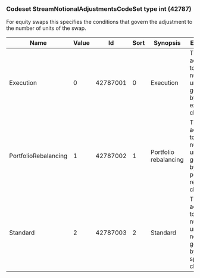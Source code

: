 ### Codeset StreamNotionalAdjustmentsCodeSet type int (42787)

For equity swaps this specifies the conditions that govern the adjustment to the number of units of the swap.

| Name                 | Value | Id       | Sort | Synopsis              | Elaboration                                                                            |
|----------------------|-------|----------|------|-----------------------|----------------------------------------------------------------------------------------|
| Execution            | 0     | 42787001 | 0    | Execution             | The adjustments to the number of units are governed by an execution clause.            |
| PortfolioRebalancing | 1     | 42787002 | 1    | Portfolio rebalancing | The adjustments to the number of units are governed by a portfolio rebalancing clause. |
| Standard             | 2     | 42787003 | 2    | Standard              | The adjustments to the number of units are not governed by any specific clause.        |

